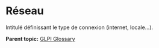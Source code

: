 Réseau
======

Intitulé définissant le type de connexion (internet, locale...).

**Parent topic:** [GLPI Glossary](../../glpi/glossary.html)
